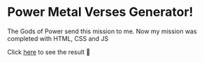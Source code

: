 # Power Metal Verses Generator!

The Gods of Power send this mission to me. Now my mission was completed with HTML, CSS and JS

Click [here](http://www.odineiribeiro.com.br/power_metal_lyric_generator/) to see the result :metal:
